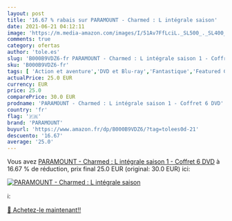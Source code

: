 ```yaml
---
layout: post
title: '16.67 % rabais sur PARAMOUNT - Charmed : L intégrale saison'
date: 2021-06-21 04:12:11
image: 'https://m.media-amazon.com/images/I/51Av7FfLciL._SL500_._SL400_.jpg'
comments: true
category: ofertas
author: 'tole.es'
slug: 'B000B9VDZ6-fr PARAMOUNT - Charmed : L intégrale saison 1 - Coffret 6 DVD'
sku: 'B000B9VDZ6-fr'
tags: [ 'Action et aventure','DVD et Blu-ray','Fantastique','Featured Categories','Séries TV','paramount', ]
actualPrice: 25.0 EUR
currency: EUR
price: 25.0
comparePrice: 30.0 EUR
prodname: 'PARAMOUNT - Charmed : L intégrale saison 1 - Coffret 6 DVD'
country: 'fr'
flag: '🇫🇷'
brand: 'PARAMOUNT'
buyurl: 'https://www.amazon.fr/dp/B000B9VDZ6/?tag=tolees0d-21'
descuento: '16.67'
average: '25.0'
---
```


Vous avez [PARAMOUNT - Charmed : L intégrale saison 1 - Coffret 6 DVD](https://www.amazon.fr/dp/B000B9VDZ6/?tag=tolees0d-21)  à  16.67 % de réduction, prix final  25.0 EUR (original: 30.0 EUR) ici:

[![PARAMOUNT - Charmed : L intégrale saison](https://m.media-amazon.com/images/I/51Av7FfLciL._SL500_._SL400_.jpg)](https://www.amazon.fr/dp/B000B9VDZ6/?tag=tolees0d-21)

ℹ️:


[🛒 Achetez-le maintenant!!](https://www.amazon.fr/dp/B000B9VDZ6/?tag=tolees0d-21)
